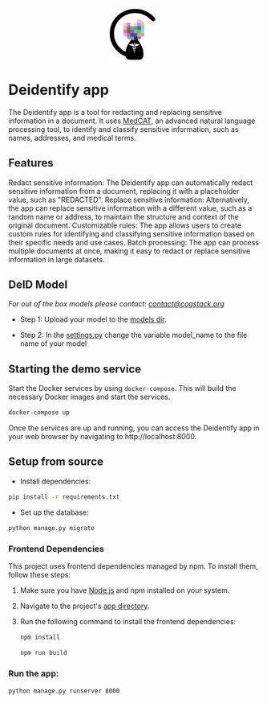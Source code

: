<p align="center">
  <img src="anoncat/deidentify_app/static/media/deidcat.png" alt="AnonCAT logo" width="100">
</p>

# Deidentify app

The Deidentify app is a tool for redacting and replacing sensitive information in a document. It uses [MedCAT](https://github.com/CogStack/MedCAT), an advanced natural language processing tool, to identify and classify sensitive information, such as names, addresses, and medical terms.

## Features
Redact sensitive information: The Deidentify app can automatically redact sensitive information from a document, replacing it with a placeholder value, such as "REDACTED".
Replace sensitive information: Alternatively, the app can replace sensitive information with a different value, such as a random name or address, to maintain the structure and context of the original document.
Customizable rules: The app allows users to create custom rules for identifying and classifying sensitive information based on their specific needs and use cases.
Batch processing: The app can process multiple documents at once, making it easy to redact or replace sensitive information in large datasets.

## DeID Model
 *For out of the box models please contact: contact@cogstack.org*

- Step 1: Upload your model to the [models dir](anoncat/deidentify_app/models).

- Step 2: In the [settings.py](anoncat/api/settings.py) change the variable model_name to the file name of your model


## Starting the demo service

Start the Docker services by using `docker-compose`. This will build the necessary Docker images and start the services.
```bash
docker-compose up
```

Once the services are up and running, you can access the Deidentify app in your web browser by navigating to http://localhost:8000.

## Setup from source

- Install dependencies:
```bash
pip install -r requirements.txt
```

- Set up the database:
 ```bash
 python manage.py migrate
 ```

### Frontend Dependencies

This project uses frontend dependencies managed by npm. To install them, follow these steps:

1. Make sure you have [Node.js](https://nodejs.org/) and npm installed on your system.
2. Navigate to the project's [app directory](anoncat/deidentify_app). 
3. Run the following command to install the frontend dependencies:

   ```bash
   npm install
    ```
    ```bash
   npm run build
   ```

### Run the app:
```bash
python manage.py runserver 8000
```
